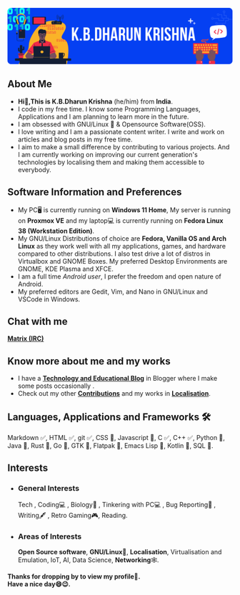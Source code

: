 ![Header Cover Banner Image](kbdk-header-file.png)
<!-- Header Cover Banner Image created using Canva -->
<h2><b>About Me</b></h2>
<ul>
  <li><b> Hi👋,This is K.B.Dharun Krishna</b> (he/him) from <b>India</b>.</li>
  <li>I code in my free time. I know some Programming Languages, Applications and I am planning to learn more in the future.</li>
  <li>I am obsessed with GNU/Linux 🐧 & Opensource Software(OSS).</li>
  <li>I love writing and I am a passionate content writer. I write and work on articles and blog posts in my free time. </li>
  <li>I aim to make a small difference by contributing to various projects. And I am currently working on improving our current generation's technologies by localising them and making them accessible to everybody.</li>
 </ul>
<h2><b>Software Information and Preferences </b></h2>
<ul>
  <li>My PC🖥️ is currently running on <b>Windows 11 Home</b>, My server is running on <b>Proxmox VE</b> and my laptop💻 is currently running on <b>Fedora Linux 38 (Workstation Edition)</b>.</li>
  <li>My GNU/Linux Distributions of choice are <b>Fedora, Vanilla OS and Arch Linux</b> as they work well with all my applications, games, and hardware compared to other distributions. I also test drive a lot of distros in Virtualbox and GNOME Boxes. My preferred Desktop Environments are GNOME, KDE Plasma and XFCE.</li>
  <li>I am a full time <i>Android user</i>, I prefer the freedom and open nature of Android.</li>
  <li>My preferred editors are Gedit, Vim, and Nano in GNU/Linux and VSCode in Windows.</li>
</ul>
<h2><b>Chat with me</b></h2>
  <b><a href="https://matrix.to/#/@kbdk:matrix.org">Matrix (IRC)</a></b>
<h2><b>Know more about me and my works</b></h2>
<ul>
<li>I have a <b><a href="https://kbdkblogs.blogspot.com">Technology and Educational Blog</a></b> in Blogger where I make some posts occasionally  .</li>
<li> Check out my other <a href="https://kbdharun.dev/contributions"><b>Contributions</b></a> and my works in <a href="https://kbdharun.dev/localisation"><b>Localisation</b></a>.</li>
</ul>
<h2><b>Languages, Applications and Frameworks 🛠️</b></h2>
Markdown ✅, HTML ✅, git ✅, CSS 📖, Javascript 📖, C ✅, C++ ✅, Python 📖, Java 📖, Rust 📖, Go 📖, GTK 📖, Flatpak 📖, Emacs Lisp 📖, Kotlin  📖, SQL 📖.
<h2><b>Interests</b></h2>
<ul>
 <li><h3>General Interests</h3>
Tech , Coding💻 , Biology🦠 , Tinkering with PC💻 , Bug Reporting🐛 , Writing🖋️ , Retro Gaming🎮, Reading.
 </li>
<li><h3>Areas of Interests</h3>
<b>Open Source software</b>, <b>GNU/Linux🐧</b>, <b>Localisation</b>, Virtualisation and Emulation, IoT, AI, Data Science, <b>Networking</b>🕸️. </li>
</ul>

<b>Thanks for dropping by to view my profile🙂.<br>
Have a nice day😄😉.</b><br>
